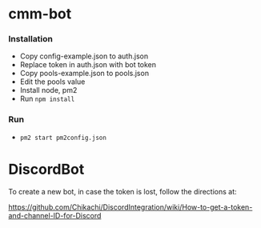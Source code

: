 # cmm-bot
### Installation
* Copy config-example.json to auth.json
* Replace token in auth.json with bot token
* Copy pools-example.json to pools.json
* Edit the pools value 
* Install node, pm2
* Run `npm install`

### Run
* `pm2 start pm2config.json`

# DiscordBot

To create a new bot, in case the token is lost, follow the directions at:

https://github.com/Chikachi/DiscordIntegration/wiki/How-to-get-a-token-and-channel-ID-for-Discord
